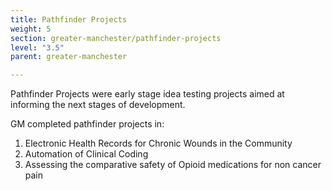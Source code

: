 ```yaml
---
title: Pathfinder Projects
weight: 5
section: greater-manchester/pathfinder-projects
level: "3.5"
parent: greater-manchester

---
```


Pathfinder Projects were early stage idea testing projects aimed at informing the next stages of development.  

GM completed pathfinder projects in:
1. Electronic Health Records for Chronic Wounds in the Community
2. Automation of Clinical Coding
3. Assessing the comparative safety of Opioid medications for non cancer pain 
